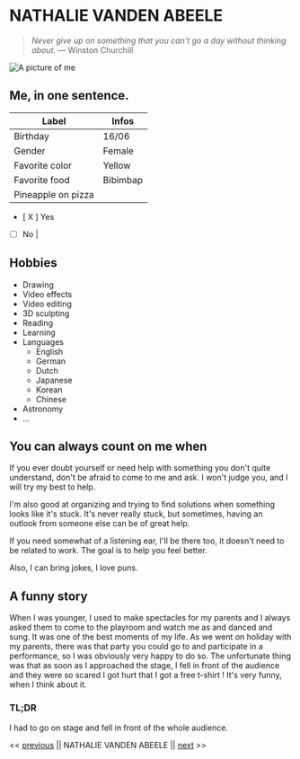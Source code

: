 # NATHALIE VANDEN ABEELE

> *Never give up on something that you can't go a day without thinking about.* — Winston Churchill

![A picture of me](https://cdn.discordapp.com/attachments/527832400395501569/1041666547657211995/IMG_20220811_162756.jpg)

## Me, in one sentence.

| Label | Infos |
| -------- | ----- |
| Birthday | 16/06 |
| Gender | Female |
| Favorite color | Yellow |
| Favorite food | Bibimbap |
| Pineapple on pizza |
 - [ X ] Yes 
 - [ ] No |

## Hobbies
- Drawing
- Video effects
- Video editing
- 3D sculpting
- Reading
- Learning
- Languages
    - English
    - German
    - Dutch
    - Japanese
    - Korean
    - Chinese
- Astronomy
- ...

## You can always count on me when
If you ever doubt yourself or need help with something you don't quite understand, don't be afraid to come to me and ask. I won't judge you, and I will try my best to help. 

I'm also good at organizing and trying to find solutions when something looks like it's stuck. It's never really stuck, but sometimes, having an outlook from someone else can be of great help. 

If you need somewhat of a listening ear, I'll be there too, it doesn't need to be related to work. The goal is to help you feel better.  

Also, I can bring jokes, I love puns.

## A funny story
When I was younger, I used to make spectacles for my parents and I always asked them to come to the playroom and watch me as and danced and sung. It was one of the best moments of my life. As we went on holiday with my parents, there was that party you could go to and participate in a performance, so I was obviously very happy to do so. The unfortunate thing was that as soon as I approached the stage, I fell in front of the audience and they were so scared I got hurt that I got a free t-shirt ! It's very funny, when I think about it.

### TL;DR
I had to go on stage and fell in front of the whole audience.

<< [previous]() || NATHALIE VANDEN ABEELE || [next]() >>



